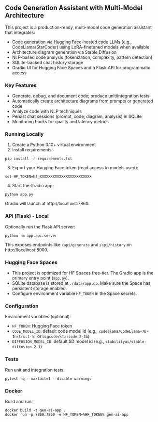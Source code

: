 ## Code Generation Assistant with Multi-Model Architecture

This project is a production-ready, multi-modal code generation assistant that integrates:
- Code generation via Hugging Face-hosted code LLMs (e.g., CodeLlama/StarCoder) using LoRA-finetuned models when available
- Architecture diagram generation via Stable Diffusion
- NLP-based code analysis (tokenization, complexity, pattern detection)
- SQLite-backed chat history storage
- Gradio UI for Hugging Face Spaces and a Flask API for programmatic access

### Key Features
- Generate, debug, and document code; produce unit/integration tests
- Automatically create architecture diagrams from prompts or generated code
- Analyze code with NLP techniques
- Persist chat sessions (prompt, code, diagram, analysis) in SQLite
- Monitoring hooks for quality and latency metrics

### Running Locally
1. Create a Python 3.10+ virtual environment
2. Install requirements:
```
pip install -r requirements.txt
```
3. Export your Hugging Face token (read access to models used):
```
set HF_TOKEN=hf_XXXXXXXXXXXXXXXXXXXXXXXX
```
4. Start the Gradio app:
```
python app.py
```

Gradio will launch at http://localhost:7860.

### API (Flask) - Local
Optionally run the Flask API server:
```
python -m app.api.server
```
This exposes endpoints like `/api/generate` and `/api/history` on http://localhost:8000.

### Hugging Face Spaces
- This project is optimized for HF Spaces free-tier. The Gradio app is the primary entry point (`app.py`).
- SQLite database is stored at `./data/app.db`. Make sure the Space has persistent storage enabled.
- Configure environment variable `HF_TOKEN` in the Space secrets.

### Configuration
Environment variables (optional):
- `HF_TOKEN`: Hugging Face token
- `CODE_MODEL_ID`: default code model id (e.g., `codellama/CodeLlama-7b-Instruct-hf` or `bigcode/starcoder2-3b`)
- `DIFFUSION_MODEL_ID`: default SD model id (e.g., `stabilityai/stable-diffusion-2-1`)

### Tests
Run unit and integration tests:
```
pytest -q --maxfail=1 --disable-warnings
```

### Docker
Build and run:
```
docker build -t gen-ai-app .
docker run -p 7860:7860 -e HF_TOKEN=%HF_TOKEN% gen-ai-app
```




